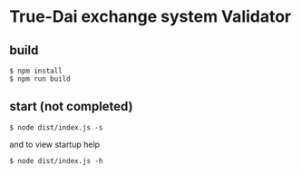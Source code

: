 # True-Dai exchange system Validator

## build

```shell
$ npm install
$ npm run build
```

## start (not completed)

```shell
$ node dist/index.js -s
```

and to view startup help

```shell
$ node dist/index.js -h
```
